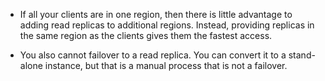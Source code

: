 

- If all your clients are in one region, then there is little advantage to adding read replicas to additional regions. Instead, providing replicas in the same region as the clients gives them the fastest access.

- You also cannot failover to a read replica. You can convert it to a stand-alone instance, but that is a manual process that is not a failover.